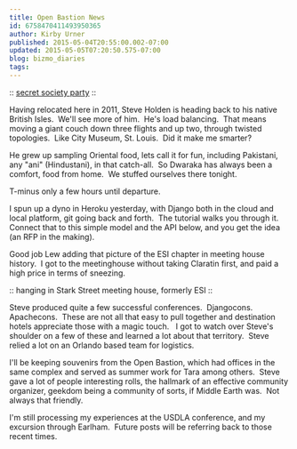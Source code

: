 ```yaml
---
title: Open Bastion News
id: 6758470411493950365
author: Kirby Urner
published: 2015-05-04T20:55:00.002-07:00
updated: 2015-05-05T07:20:50.575-07:00
blog: bizmo_diaries
tags: 
---
```


:: [secret society party](http://worldgame.blogspot.com/2011/02/open-secrets.html) ::

Having relocated here in 2011, Steve Holden is heading back to his native British Isles.  We'll see more of him.  He's load balancing.  That means moving a giant couch down three flights and up two, through twisted topologies.  Like City Museum, St. Louis.  Did it make me smarter?

He grew up sampling Oriental food, lets call it for fun, including Pakistani, any "ani" (Hindustani), in that catch-all.  So Dwaraka has always been a comfort, food from home.  We stuffed ourselves there tonight.

T-minus only a few hours until departure.

I spun up a dyno in Heroku yesterday, with Django both in the cloud and local platform, git going back and forth.  The tutorial walks you through it.  Connect that to this simple model and the API below, and you get the idea (an RFP in the making).

Good job Lew adding that picture of the ESI chapter in meeting house history.  I got to the meetinghouse without taking Claratin first, and paid a high price in terms of sneezing.

:: hanging in Stark Street meeting house, formerly ESI :: 

Steve produced quite a few successful conferences.  Djangocons.  Apachecons.  These are not all that easy to pull together and destination hotels appreciate those with a magic touch.   I got to watch over Steve's shoulder on a few of these and learned a lot about that territory.  Steve relied a lot on an Orlando based team for logistics.

I'll be keeping souvenirs from the Open Bastion, which had offices in the same complex and served as summer work for Tara among others.  Steve gave a lot of people interesting rolls, the hallmark of an effective community organizer, geekdom being a community of sorts, if Middle Earth was.  Not always that friendly.

I'm still processing my experiences at the USDLA conference, and my excursion through Earlham.  Future posts will be referring back to those recent times.